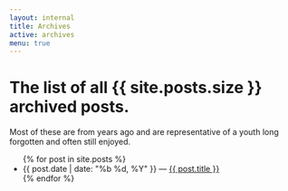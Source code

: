 ```yaml
---
layout: internal
title: Archives
active: archives
menu: true
---
```


# The list of all {{ site.posts.size }} archived posts.

Most of these are from years ago and are representative of a youth long forgotten and often still enjoyed.

<div class="post">
  <ul>
  {% for post in site.posts %}
    <li>
      {{ post.date | date: "%b %d, %Y"  }} &mdash; <a href="{{ post.url }}">{{ post.title }}</a>
    </li>
  {% endfor %}
  </ul>
</div>

